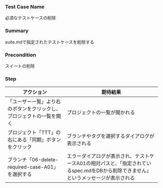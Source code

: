 ### Test Case Name
必須なテストケースの削除

### Summary
suite.mdで指定されたテストケースを削除する

### Precondition
スイートの削除

### Step
| アクション      | 期待結果            |
|------------|-----------------|
| 「ユーザー一覧」より右のボタンをクリックし、プロジェクトの一覧を開く | プロジェクトの一覧が開かれる |
| プロジェクト「TTT」の右にある「同期」ボタンをクリック | ブランチやタグを選択するダイアログが表示される |
| ブランチ「06-delete-required-case-A01」を選択する | エラーダイアログが表示され、テストケースA01の相対パスと、「指定されているspec.mdをDBから削除できません」というメッセージが表示される |
